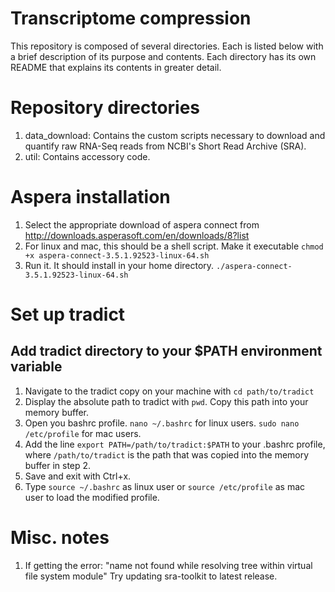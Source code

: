 # Transcriptome compression

This repository is composed of several directories. Each is listed below with a brief description of its purpose and contents. Each directory has its own README that explains its contents in greater detail.

# Repository directories
1. data_download: Contains the custom scripts necessary to download and quantify raw RNA-Seq reads from NCBI's Short Read Archive (SRA).
2. util: Contains accessory code.
  
# Aspera installation
1. Select the appropriate download of aspera connect from http://downloads.asperasoft.com/en/downloads/8?list
2. For linux and mac, this should be a shell script. Make it executable `chmod +x aspera-connect-3.5.1.92523-linux-64.sh`
3. Run it. It should install in your home directory. `./aspera-connect-3.5.1.92523-linux-64.sh`

# Set up tradict  
## Add tradict directory to your $PATH environment variable  
1. Navigate to the tradict copy on your machine with `cd path/to/tradict`   
2. Display the absolute path to tradict with `pwd`. Copy this path into your memory buffer.
3. Open you bashrc profile. `nano ~/.bashrc` for linux users. `sudo nano /etc/profile` for mac users.
4. Add the line `export PATH=/path/to/tradict:$PATH` to your .bashrc profile, where `/path/to/tradict` is the path that was copied into the memory buffer in step 2.
5. Save and exit with Ctrl+x.
6. Type `source ~/.bashrc` as linux user or `source /etc/profile` as mac user to load the modified profile.

# Misc. notes
1. If getting the error: "name not found while resolving tree within virtual file system module" Try updating sra-toolkit to latest release.

